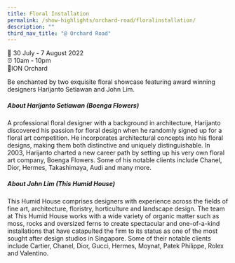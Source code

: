 ```yaml
---
title: Floral Installation
permalink: /show-highlights/orchard-road/floralinstallation/
description: ""
third_nav_title: "@ Orchard Road"
---
```

📆 30 July - 7 August 2022 <br>
⏰ 10am - 10pm <br>
📍ION Orchard

Be enchanted by two exquisite floral showcase featuring award winning designers Harijanto Setiawan and John Lim.

##### About Harijanto Setiawan (Boenga Flowers)<br>
A professional floral designer with a background in architecture, Harijanto discovered his passion for floral design when he randomly signed up for a floral art competition. He incorporates architectural concepts into his floral designs, making them both distinctive and uniquely distinguishable. In 2003, Harijanto charted a new career path by setting up his very own floral art company, Boenga Flowers. Some of his notable clients include Chanel, Dior, Hermes, Takashimaya, Audi and many more.


##### About John Lim (This Humid House) <br>
This Humid House comprises designers with experience across the fields of fine art, architecture, floristry, horticulture and landscape design. The team at This Humid House works with a wide variety of organic matter such as moss, rocks and oversized ferns to create spectacular and one-of-a-kind installations that have catapulted the firm to its status as one of the most sought after design studios in Singapore. Some of their notable clients include Cartier, Chanel, Dior, Gucci, Hermes, Moynat, Patek Philippe, Rolex and Valentino.